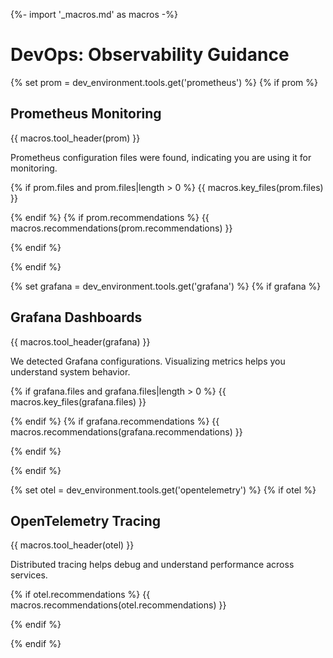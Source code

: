 {%- import '_macros.md' as macros -%}
# DevOps: Observability Guidance

{% set prom = dev_environment.tools.get('prometheus') %}
{% if prom %}

## Prometheus Monitoring

{{ macros.tool_header(prom) }}

Prometheus configuration files were found, indicating you are using it for
monitoring.

{% if prom.files and prom.files|length > 0 %}
{{ macros.key_files(prom.files) }}

{% endif %}
{% if prom.recommendations %}
{{ macros.recommendations(prom.recommendations) }}

{% endif %}

{% endif %}

{% set grafana = dev_environment.tools.get('grafana') %}
{% if grafana %}

## Grafana Dashboards

{{ macros.tool_header(grafana) }}

We detected Grafana configurations. Visualizing metrics helps you understand
system behavior.

{% if grafana.files and grafana.files|length > 0 %}
{{ macros.key_files(grafana.files) }}

{% endif %}
{% if grafana.recommendations %}
{{ macros.recommendations(grafana.recommendations) }}

{% endif %}

{% endif %}

{% set otel = dev_environment.tools.get('opentelemetry') %}
{% if otel %}

## OpenTelemetry Tracing

{{ macros.tool_header(otel) }}

Distributed tracing helps debug and understand performance across services.

{% if otel.recommendations %}
{{ macros.recommendations(otel.recommendations) }}

{% endif %}

{% endif %}
